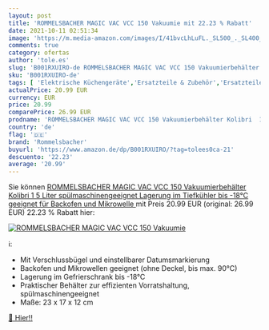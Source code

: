 ```yaml
---
layout: post
title: 'ROMMELSBACHER MAGIC VAC VCC 150 Vakuumie mit 22.23 % Rabatt'
date: 2021-10-11 02:51:34
image: 'https://m.media-amazon.com/images/I/41bvcLhLuFL._SL500_._SL400_.jpg'
comments: true
category: ofertas
author: 'tole.es'
slug: 'B001RXUIRO-de ROMMELSBACHER MAGIC VAC VCC 150 Vakuumierbehälter Kolibri...'
sku: 'B001RXUIRO-de'
tags: [ 'Elektrische Küchengeräte','Ersatzteile & Zubehör','Ersatzteile & Zubehör für Heizen & Kühlen','Ersatzteile für Küchenmaschinen','Heizen & Kühlen','Küche, Haushalt & Wohnen','rommelsbacher', ]
actualPrice: 20.99 EUR
currency: EUR
price: 20.99
comparePrice: 26.99 EUR
prodname: 'ROMMELSBACHER MAGIC VAC VCC 150 Vakuumierbehälter Kolibri  1  5 Liter  spülmaschinengeeignet  Lagerung im Tiefkühler bis -18°C  geeignet für Backofen und Mikrowelle '
country: 'de'
flag: '🇩🇪'
brand: 'Rommelsbacher'
buyurl: 'https://www.amazon.de/dp/B001RXUIRO/?tag=tolees0ca-21'
descuento: '22.23'
average: '20.99'
---
```


Sie können [ROMMELSBACHER MAGIC VAC VCC 150 Vakuumierbehälter Kolibri  1  5 Liter  spülmaschinengeeignet  Lagerung im Tiefkühler bis -18°C  geeignet für Backofen und Mikrowelle ](https://www.amazon.de/dp/B001RXUIRO/?tag=tolees0ca-21) mit Preis 20.99 EUR (original: 26.99 EUR) 22.23 % Rabatt hier:

[![ROMMELSBACHER MAGIC VAC VCC 150 Vakuumie](https://m.media-amazon.com/images/I/41bvcLhLuFL._SL500_._SL400_.jpg)](https://www.amazon.de/dp/B001RXUIRO/?tag=tolees0ca-21)

ℹ️:

- Mit Verschlussbügel und einstellbarer Datumsmarkierung
- Backofen und Mikrowellen geeignet (ohne Deckel, bis max. 90°C)
- Lagerung im Gefrierschrank bis -18°C
- Praktischer Behälter zur effizienten Vorratshaltung, spülmaschinengeeignet
- Maße: 23 x 17 x 12 cm

[🛒 Hier!!](https://www.amazon.de/dp/B001RXUIRO/?tag=tolees0ca-21)
